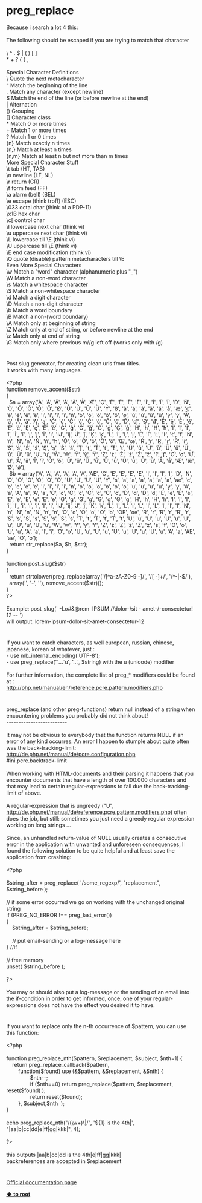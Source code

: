 # preg_replace




<div class="phpcode"><span class="html">
Because i search a lot 4 this:<br><br>The following should be escaped if you are trying to match that character<br><br>\ ^ . $ | ( ) [ ]<br>* + ? { } ,<br><br>Special Character Definitions<br>\ Quote the next metacharacter<br>^ Match the beginning of the line<br>. Match any character (except newline)<br>$ Match the end of the line (or before newline at the end)<br>| Alternation<br>() Grouping<br>[] Character class<br>* Match 0 or more times<br>+ Match 1 or more times<br>? Match 1 or 0 times<br>{n} Match exactly n times<br>{n,} Match at least n times<br>{n,m} Match at least n but not more than m times<br>More Special Character Stuff<br>\t tab (HT, TAB)<br>\n newline (LF, NL)<br>\r return (CR)<br>\f form feed (FF)<br>\a alarm (bell) (BEL)<br>\e escape (think troff) (ESC)<br>\033 octal char (think of a PDP-11)<br>\x1B hex char<br>\c[ control char<br>\l lowercase next char (think vi)<br>\u uppercase next char (think vi)<br>\L lowercase till \E (think vi)<br>\U uppercase till \E (think vi)<br>\E end case modification (think vi)<br>\Q quote (disable) pattern metacharacters till \E<br>Even More Special Characters<br>\w Match a &quot;word&quot; character (alphanumeric plus &quot;_&quot;)<br>\W Match a non-word character<br>\s Match a whitespace character<br>\S Match a non-whitespace character<br>\d Match a digit character<br>\D Match a non-digit character<br>\b Match a word boundary<br>\B Match a non-(word boundary)<br>\A Match only at beginning of string<br>\Z Match only at end of string, or before newline at the end<br>\z Match only at end of string<br>\G Match only where previous m//g left off (works only with /g)</span>
</div>
  

#


<div class="phpcode"><span class="html">
Post slug generator, for creating clean urls from titles.
<br>It works with many languages.
<br>
<br><span class="default">&lt;?php
<br></span><span class="keyword">function </span><span class="default">remove_accent</span><span class="keyword">(</span><span class="default">$str</span><span class="keyword">)
<br>{
<br>&#xA0; </span><span class="default">$a </span><span class="keyword">= array(</span><span class="string">&apos;&#xC0;&apos;</span><span class="keyword">, </span><span class="string">&apos;&#xC1;&apos;</span><span class="keyword">, </span><span class="string">&apos;&#xC2;&apos;</span><span class="keyword">, </span><span class="string">&apos;&#xC3;&apos;</span><span class="keyword">, </span><span class="string">&apos;&#xC4;&apos;</span><span class="keyword">, </span><span class="string">&apos;&#xC5;&apos;</span><span class="keyword">, </span><span class="string">&apos;&#xC6;&apos;</span><span class="keyword">, </span><span class="string">&apos;&#xC7;&apos;</span><span class="keyword">, </span><span class="string">&apos;&#xC8;&apos;</span><span class="keyword">, </span><span class="string">&apos;&#xC9;&apos;</span><span class="keyword">, </span><span class="string">&apos;&#xCA;&apos;</span><span class="keyword">, </span><span class="string">&apos;&#xCB;&apos;</span><span class="keyword">, </span><span class="string">&apos;&#xCC;&apos;</span><span class="keyword">, </span><span class="string">&apos;&#xCD;&apos;</span><span class="keyword">, </span><span class="string">&apos;&#xCE;&apos;</span><span class="keyword">, </span><span class="string">&apos;&#xCF;&apos;</span><span class="keyword">, </span><span class="string">&apos;&#xD0;&apos;</span><span class="keyword">, </span><span class="string">&apos;&#xD1;&apos;</span><span class="keyword">, </span><span class="string">&apos;&#xD2;&apos;</span><span class="keyword">, </span><span class="string">&apos;&#xD3;&apos;</span><span class="keyword">, </span><span class="string">&apos;&#xD4;&apos;</span><span class="keyword">, </span><span class="string">&apos;&#xD5;&apos;</span><span class="keyword">, </span><span class="string">&apos;&#xD6;&apos;</span><span class="keyword">, </span><span class="string">&apos;&#xD8;&apos;</span><span class="keyword">, </span><span class="string">&apos;&#xD9;&apos;</span><span class="keyword">, </span><span class="string">&apos;&#xDA;&apos;</span><span class="keyword">, </span><span class="string">&apos;&#xDB;&apos;</span><span class="keyword">, </span><span class="string">&apos;&#xDC;&apos;</span><span class="keyword">, </span><span class="string">&apos;&#xDD;&apos;</span><span class="keyword">, </span><span class="string">&apos;&#xDF;&apos;</span><span class="keyword">, </span><span class="string">&apos;&#xE0;&apos;</span><span class="keyword">, </span><span class="string">&apos;&#xE1;&apos;</span><span class="keyword">, </span><span class="string">&apos;&#xE2;&apos;</span><span class="keyword">, </span><span class="string">&apos;&#xE3;&apos;</span><span class="keyword">, </span><span class="string">&apos;&#xE4;&apos;</span><span class="keyword">, </span><span class="string">&apos;&#xE5;&apos;</span><span class="keyword">, </span><span class="string">&apos;&#xE6;&apos;</span><span class="keyword">, </span><span class="string">&apos;&#xE7;&apos;</span><span class="keyword">, </span><span class="string">&apos;&#xE8;&apos;</span><span class="keyword">, </span><span class="string">&apos;&#xE9;&apos;</span><span class="keyword">, </span><span class="string">&apos;&#xEA;&apos;</span><span class="keyword">, </span><span class="string">&apos;&#xEB;&apos;</span><span class="keyword">, </span><span class="string">&apos;&#xEC;&apos;</span><span class="keyword">, </span><span class="string">&apos;&#xED;&apos;</span><span class="keyword">, </span><span class="string">&apos;&#xEE;&apos;</span><span class="keyword">, </span><span class="string">&apos;&#xEF;&apos;</span><span class="keyword">, </span><span class="string">&apos;&#xF1;&apos;</span><span class="keyword">, </span><span class="string">&apos;&#xF2;&apos;</span><span class="keyword">, </span><span class="string">&apos;&#xF3;&apos;</span><span class="keyword">, </span><span class="string">&apos;&#xF4;&apos;</span><span class="keyword">, </span><span class="string">&apos;&#xF5;&apos;</span><span class="keyword">, </span><span class="string">&apos;&#xF6;&apos;</span><span class="keyword">, </span><span class="string">&apos;&#xF8;&apos;</span><span class="keyword">, </span><span class="string">&apos;&#xF9;&apos;</span><span class="keyword">, </span><span class="string">&apos;&#xFA;&apos;</span><span class="keyword">, </span><span class="string">&apos;&#xFB;&apos;</span><span class="keyword">, </span><span class="string">&apos;&#xFC;&apos;</span><span class="keyword">, </span><span class="string">&apos;&#xFD;&apos;</span><span class="keyword">, </span><span class="string">&apos;&#xFF;&apos;</span><span class="keyword">, </span><span class="string">&apos;&#x100;&apos;</span><span class="keyword">, </span><span class="string">&apos;&#x101;&apos;</span><span class="keyword">, </span><span class="string">&apos;&#x102;&apos;</span><span class="keyword">, </span><span class="string">&apos;&#x103;&apos;</span><span class="keyword">, </span><span class="string">&apos;&#x104;&apos;</span><span class="keyword">, </span><span class="string">&apos;&#x105;&apos;</span><span class="keyword">, </span><span class="string">&apos;&#x106;&apos;</span><span class="keyword">, </span><span class="string">&apos;&#x107;&apos;</span><span class="keyword">, </span><span class="string">&apos;&#x108;&apos;</span><span class="keyword">, </span><span class="string">&apos;&#x109;&apos;</span><span class="keyword">, </span><span class="string">&apos;&#x10A;&apos;</span><span class="keyword">, </span><span class="string">&apos;&#x10B;&apos;</span><span class="keyword">, </span><span class="string">&apos;&#x10C;&apos;</span><span class="keyword">, </span><span class="string">&apos;&#x10D;&apos;</span><span class="keyword">, </span><span class="string">&apos;&#x10E;&apos;</span><span class="keyword">, </span><span class="string">&apos;&#x10F;&apos;</span><span class="keyword">, </span><span class="string">&apos;&#x110;&apos;</span><span class="keyword">, </span><span class="string">&apos;&#x111;&apos;</span><span class="keyword">, </span><span class="string">&apos;&#x112;&apos;</span><span class="keyword">, </span><span class="string">&apos;&#x113;&apos;</span><span class="keyword">, </span><span class="string">&apos;&#x114;&apos;</span><span class="keyword">, </span><span class="string">&apos;&#x115;&apos;</span><span class="keyword">, </span><span class="string">&apos;&#x116;&apos;</span><span class="keyword">, </span><span class="string">&apos;&#x117;&apos;</span><span class="keyword">, </span><span class="string">&apos;&#x118;&apos;</span><span class="keyword">, </span><span class="string">&apos;&#x119;&apos;</span><span class="keyword">, </span><span class="string">&apos;&#x11A;&apos;</span><span class="keyword">, </span><span class="string">&apos;&#x11B;&apos;</span><span class="keyword">, </span><span class="string">&apos;&#x11C;&apos;</span><span class="keyword">, </span><span class="string">&apos;&#x11D;&apos;</span><span class="keyword">, </span><span class="string">&apos;&#x11E;&apos;</span><span class="keyword">, </span><span class="string">&apos;&#x11F;&apos;</span><span class="keyword">, </span><span class="string">&apos;&#x120;&apos;</span><span class="keyword">, </span><span class="string">&apos;&#x121;&apos;</span><span class="keyword">, </span><span class="string">&apos;&#x122;&apos;</span><span class="keyword">, </span><span class="string">&apos;&#x123;&apos;</span><span class="keyword">, </span><span class="string">&apos;&#x124;&apos;</span><span class="keyword">, </span><span class="string">&apos;&#x125;&apos;</span><span class="keyword">, </span><span class="string">&apos;&#x126;&apos;</span><span class="keyword">, </span><span class="string">&apos;&#x127;&apos;</span><span class="keyword">, </span><span class="string">&apos;&#x128;&apos;</span><span class="keyword">, </span><span class="string">&apos;&#x129;&apos;</span><span class="keyword">, </span><span class="string">&apos;&#x12A;&apos;</span><span class="keyword">, </span><span class="string">&apos;&#x12B;&apos;</span><span class="keyword">, </span><span class="string">&apos;&#x12C;&apos;</span><span class="keyword">, </span><span class="string">&apos;&#x12D;&apos;</span><span class="keyword">, </span><span class="string">&apos;&#x12E;&apos;</span><span class="keyword">, </span><span class="string">&apos;&#x12F;&apos;</span><span class="keyword">, </span><span class="string">&apos;&#x130;&apos;</span><span class="keyword">, </span><span class="string">&apos;&#x131;&apos;</span><span class="keyword">, </span><span class="string">&apos;&#x132;&apos;</span><span class="keyword">, </span><span class="string">&apos;&#x133;&apos;</span><span class="keyword">, </span><span class="string">&apos;&#x134;&apos;</span><span class="keyword">, </span><span class="string">&apos;&#x135;&apos;</span><span class="keyword">, </span><span class="string">&apos;&#x136;&apos;</span><span class="keyword">, </span><span class="string">&apos;&#x137;&apos;</span><span class="keyword">, </span><span class="string">&apos;&#x139;&apos;</span><span class="keyword">, </span><span class="string">&apos;&#x13A;&apos;</span><span class="keyword">, </span><span class="string">&apos;&#x13B;&apos;</span><span class="keyword">, </span><span class="string">&apos;&#x13C;&apos;</span><span class="keyword">, </span><span class="string">&apos;&#x13D;&apos;</span><span class="keyword">, </span><span class="string">&apos;&#x13E;&apos;</span><span class="keyword">, </span><span class="string">&apos;&#x13F;&apos;</span><span class="keyword">, </span><span class="string">&apos;&#x140;&apos;</span><span class="keyword">, </span><span class="string">&apos;&#x141;&apos;</span><span class="keyword">, </span><span class="string">&apos;&#x142;&apos;</span><span class="keyword">, </span><span class="string">&apos;&#x143;&apos;</span><span class="keyword">, </span><span class="string">&apos;&#x144;&apos;</span><span class="keyword">, </span><span class="string">&apos;&#x145;&apos;</span><span class="keyword">, </span><span class="string">&apos;&#x146;&apos;</span><span class="keyword">, </span><span class="string">&apos;&#x147;&apos;</span><span class="keyword">, </span><span class="string">&apos;&#x148;&apos;</span><span class="keyword">, </span><span class="string">&apos;&#x149;&apos;</span><span class="keyword">, </span><span class="string">&apos;&#x14C;&apos;</span><span class="keyword">, </span><span class="string">&apos;&#x14D;&apos;</span><span class="keyword">, </span><span class="string">&apos;&#x14E;&apos;</span><span class="keyword">, </span><span class="string">&apos;&#x14F;&apos;</span><span class="keyword">, </span><span class="string">&apos;&#x150;&apos;</span><span class="keyword">, </span><span class="string">&apos;&#x151;&apos;</span><span class="keyword">, </span><span class="string">&apos;&#x152;&apos;</span><span class="keyword">, </span><span class="string">&apos;&#x153;&apos;</span><span class="keyword">, </span><span class="string">&apos;&#x154;&apos;</span><span class="keyword">, </span><span class="string">&apos;&#x155;&apos;</span><span class="keyword">, </span><span class="string">&apos;&#x156;&apos;</span><span class="keyword">, </span><span class="string">&apos;&#x157;&apos;</span><span class="keyword">, </span><span class="string">&apos;&#x158;&apos;</span><span class="keyword">, </span><span class="string">&apos;&#x159;&apos;</span><span class="keyword">, </span><span class="string">&apos;&#x15A;&apos;</span><span class="keyword">, </span><span class="string">&apos;&#x15B;&apos;</span><span class="keyword">, </span><span class="string">&apos;&#x15C;&apos;</span><span class="keyword">, </span><span class="string">&apos;&#x15D;&apos;</span><span class="keyword">, </span><span class="string">&apos;&#x15E;&apos;</span><span class="keyword">, </span><span class="string">&apos;&#x15F;&apos;</span><span class="keyword">, </span><span class="string">&apos;&#x160;&apos;</span><span class="keyword">, </span><span class="string">&apos;&#x161;&apos;</span><span class="keyword">, </span><span class="string">&apos;&#x162;&apos;</span><span class="keyword">, </span><span class="string">&apos;&#x163;&apos;</span><span class="keyword">, </span><span class="string">&apos;&#x164;&apos;</span><span class="keyword">, </span><span class="string">&apos;&#x165;&apos;</span><span class="keyword">, </span><span class="string">&apos;&#x166;&apos;</span><span class="keyword">, </span><span class="string">&apos;&#x167;&apos;</span><span class="keyword">, </span><span class="string">&apos;&#x168;&apos;</span><span class="keyword">, </span><span class="string">&apos;&#x169;&apos;</span><span class="keyword">, </span><span class="string">&apos;&#x16A;&apos;</span><span class="keyword">, </span><span class="string">&apos;&#x16B;&apos;</span><span class="keyword">, </span><span class="string">&apos;&#x16C;&apos;</span><span class="keyword">, </span><span class="string">&apos;&#x16D;&apos;</span><span class="keyword">, </span><span class="string">&apos;&#x16E;&apos;</span><span class="keyword">, </span><span class="string">&apos;&#x16F;&apos;</span><span class="keyword">, </span><span class="string">&apos;&#x170;&apos;</span><span class="keyword">, </span><span class="string">&apos;&#x171;&apos;</span><span class="keyword">, </span><span class="string">&apos;&#x172;&apos;</span><span class="keyword">, </span><span class="string">&apos;&#x173;&apos;</span><span class="keyword">, </span><span class="string">&apos;&#x174;&apos;</span><span class="keyword">, </span><span class="string">&apos;&#x175;&apos;</span><span class="keyword">, </span><span class="string">&apos;&#x176;&apos;</span><span class="keyword">, </span><span class="string">&apos;&#x177;&apos;</span><span class="keyword">, </span><span class="string">&apos;&#x178;&apos;</span><span class="keyword">, </span><span class="string">&apos;&#x179;&apos;</span><span class="keyword">, </span><span class="string">&apos;&#x17A;&apos;</span><span class="keyword">, </span><span class="string">&apos;&#x17B;&apos;</span><span class="keyword">, </span><span class="string">&apos;&#x17C;&apos;</span><span class="keyword">, </span><span class="string">&apos;&#x17D;&apos;</span><span class="keyword">, </span><span class="string">&apos;&#x17E;&apos;</span><span class="keyword">, </span><span class="string">&apos;&#x17F;&apos;</span><span class="keyword">, </span><span class="string">&apos;&#x192;&apos;</span><span class="keyword">, </span><span class="string">&apos;&#x1A0;&apos;</span><span class="keyword">, </span><span class="string">&apos;&#x1A1;&apos;</span><span class="keyword">, </span><span class="string">&apos;&#x1AF;&apos;</span><span class="keyword">, </span><span class="string">&apos;&#x1B0;&apos;</span><span class="keyword">, </span><span class="string">&apos;&#x1CD;&apos;</span><span class="keyword">, </span><span class="string">&apos;&#x1CE;&apos;</span><span class="keyword">, </span><span class="string">&apos;&#x1CF;&apos;</span><span class="keyword">, </span><span class="string">&apos;&#x1D0;&apos;</span><span class="keyword">, </span><span class="string">&apos;&#x1D1;&apos;</span><span class="keyword">, </span><span class="string">&apos;&#x1D2;&apos;</span><span class="keyword">, </span><span class="string">&apos;&#x1D3;&apos;</span><span class="keyword">, </span><span class="string">&apos;&#x1D4;&apos;</span><span class="keyword">, </span><span class="string">&apos;&#x1D5;&apos;</span><span class="keyword">, </span><span class="string">&apos;&#x1D6;&apos;</span><span class="keyword">, </span><span class="string">&apos;&#x1D7;&apos;</span><span class="keyword">, </span><span class="string">&apos;&#x1D8;&apos;</span><span class="keyword">, </span><span class="string">&apos;&#x1D9;&apos;</span><span class="keyword">, </span><span class="string">&apos;&#x1DA;&apos;</span><span class="keyword">, </span><span class="string">&apos;&#x1DB;&apos;</span><span class="keyword">, </span><span class="string">&apos;&#x1DC;&apos;</span><span class="keyword">, </span><span class="string">&apos;&#x1FA;&apos;</span><span class="keyword">, </span><span class="string">&apos;&#x1FB;&apos;</span><span class="keyword">, </span><span class="string">&apos;&#x1FC;&apos;</span><span class="keyword">, </span><span class="string">&apos;&#x1FD;&apos;</span><span class="keyword">, </span><span class="string">&apos;&#x1FE;&apos;</span><span class="keyword">, </span><span class="string">&apos;&#x1FF;&apos;</span><span class="keyword">);
<br>&#xA0; </span><span class="default">$b </span><span class="keyword">= array(</span><span class="string">&apos;A&apos;</span><span class="keyword">, </span><span class="string">&apos;A&apos;</span><span class="keyword">, </span><span class="string">&apos;A&apos;</span><span class="keyword">, </span><span class="string">&apos;A&apos;</span><span class="keyword">, </span><span class="string">&apos;A&apos;</span><span class="keyword">, </span><span class="string">&apos;A&apos;</span><span class="keyword">, </span><span class="string">&apos;AE&apos;</span><span class="keyword">, </span><span class="string">&apos;C&apos;</span><span class="keyword">, </span><span class="string">&apos;E&apos;</span><span class="keyword">, </span><span class="string">&apos;E&apos;</span><span class="keyword">, </span><span class="string">&apos;E&apos;</span><span class="keyword">, </span><span class="string">&apos;E&apos;</span><span class="keyword">, </span><span class="string">&apos;I&apos;</span><span class="keyword">, </span><span class="string">&apos;I&apos;</span><span class="keyword">, </span><span class="string">&apos;I&apos;</span><span class="keyword">, </span><span class="string">&apos;I&apos;</span><span class="keyword">, </span><span class="string">&apos;D&apos;</span><span class="keyword">, </span><span class="string">&apos;N&apos;</span><span class="keyword">, </span><span class="string">&apos;O&apos;</span><span class="keyword">, </span><span class="string">&apos;O&apos;</span><span class="keyword">, </span><span class="string">&apos;O&apos;</span><span class="keyword">, </span><span class="string">&apos;O&apos;</span><span class="keyword">, </span><span class="string">&apos;O&apos;</span><span class="keyword">, </span><span class="string">&apos;O&apos;</span><span class="keyword">, </span><span class="string">&apos;U&apos;</span><span class="keyword">, </span><span class="string">&apos;U&apos;</span><span class="keyword">, </span><span class="string">&apos;U&apos;</span><span class="keyword">, </span><span class="string">&apos;U&apos;</span><span class="keyword">, </span><span class="string">&apos;Y&apos;</span><span class="keyword">, </span><span class="string">&apos;s&apos;</span><span class="keyword">, </span><span class="string">&apos;a&apos;</span><span class="keyword">, </span><span class="string">&apos;a&apos;</span><span class="keyword">, </span><span class="string">&apos;a&apos;</span><span class="keyword">, </span><span class="string">&apos;a&apos;</span><span class="keyword">, </span><span class="string">&apos;a&apos;</span><span class="keyword">, </span><span class="string">&apos;a&apos;</span><span class="keyword">, </span><span class="string">&apos;ae&apos;</span><span class="keyword">, </span><span class="string">&apos;c&apos;</span><span class="keyword">, </span><span class="string">&apos;e&apos;</span><span class="keyword">, </span><span class="string">&apos;e&apos;</span><span class="keyword">, </span><span class="string">&apos;e&apos;</span><span class="keyword">, </span><span class="string">&apos;e&apos;</span><span class="keyword">, </span><span class="string">&apos;i&apos;</span><span class="keyword">, </span><span class="string">&apos;i&apos;</span><span class="keyword">, </span><span class="string">&apos;i&apos;</span><span class="keyword">, </span><span class="string">&apos;i&apos;</span><span class="keyword">, </span><span class="string">&apos;n&apos;</span><span class="keyword">, </span><span class="string">&apos;o&apos;</span><span class="keyword">, </span><span class="string">&apos;o&apos;</span><span class="keyword">, </span><span class="string">&apos;o&apos;</span><span class="keyword">, </span><span class="string">&apos;o&apos;</span><span class="keyword">, </span><span class="string">&apos;o&apos;</span><span class="keyword">, </span><span class="string">&apos;o&apos;</span><span class="keyword">, </span><span class="string">&apos;u&apos;</span><span class="keyword">, </span><span class="string">&apos;u&apos;</span><span class="keyword">, </span><span class="string">&apos;u&apos;</span><span class="keyword">, </span><span class="string">&apos;u&apos;</span><span class="keyword">, </span><span class="string">&apos;y&apos;</span><span class="keyword">, </span><span class="string">&apos;y&apos;</span><span class="keyword">, </span><span class="string">&apos;A&apos;</span><span class="keyword">, </span><span class="string">&apos;a&apos;</span><span class="keyword">, </span><span class="string">&apos;A&apos;</span><span class="keyword">, </span><span class="string">&apos;a&apos;</span><span class="keyword">, </span><span class="string">&apos;A&apos;</span><span class="keyword">, </span><span class="string">&apos;a&apos;</span><span class="keyword">, </span><span class="string">&apos;C&apos;</span><span class="keyword">, </span><span class="string">&apos;c&apos;</span><span class="keyword">, </span><span class="string">&apos;C&apos;</span><span class="keyword">, </span><span class="string">&apos;c&apos;</span><span class="keyword">, </span><span class="string">&apos;C&apos;</span><span class="keyword">, </span><span class="string">&apos;c&apos;</span><span class="keyword">, </span><span class="string">&apos;C&apos;</span><span class="keyword">, </span><span class="string">&apos;c&apos;</span><span class="keyword">, </span><span class="string">&apos;D&apos;</span><span class="keyword">, </span><span class="string">&apos;d&apos;</span><span class="keyword">, </span><span class="string">&apos;D&apos;</span><span class="keyword">, </span><span class="string">&apos;d&apos;</span><span class="keyword">, </span><span class="string">&apos;E&apos;</span><span class="keyword">, </span><span class="string">&apos;e&apos;</span><span class="keyword">, </span><span class="string">&apos;E&apos;</span><span class="keyword">, </span><span class="string">&apos;e&apos;</span><span class="keyword">, </span><span class="string">&apos;E&apos;</span><span class="keyword">, </span><span class="string">&apos;e&apos;</span><span class="keyword">, </span><span class="string">&apos;E&apos;</span><span class="keyword">, </span><span class="string">&apos;e&apos;</span><span class="keyword">, </span><span class="string">&apos;E&apos;</span><span class="keyword">, </span><span class="string">&apos;e&apos;</span><span class="keyword">, </span><span class="string">&apos;G&apos;</span><span class="keyword">, </span><span class="string">&apos;g&apos;</span><span class="keyword">, </span><span class="string">&apos;G&apos;</span><span class="keyword">, </span><span class="string">&apos;g&apos;</span><span class="keyword">, </span><span class="string">&apos;G&apos;</span><span class="keyword">, </span><span class="string">&apos;g&apos;</span><span class="keyword">, </span><span class="string">&apos;G&apos;</span><span class="keyword">, </span><span class="string">&apos;g&apos;</span><span class="keyword">, </span><span class="string">&apos;H&apos;</span><span class="keyword">, </span><span class="string">&apos;h&apos;</span><span class="keyword">, </span><span class="string">&apos;H&apos;</span><span class="keyword">, </span><span class="string">&apos;h&apos;</span><span class="keyword">, </span><span class="string">&apos;I&apos;</span><span class="keyword">, </span><span class="string">&apos;i&apos;</span><span class="keyword">, </span><span class="string">&apos;I&apos;</span><span class="keyword">, </span><span class="string">&apos;i&apos;</span><span class="keyword">, </span><span class="string">&apos;I&apos;</span><span class="keyword">, </span><span class="string">&apos;i&apos;</span><span class="keyword">, </span><span class="string">&apos;I&apos;</span><span class="keyword">, </span><span class="string">&apos;i&apos;</span><span class="keyword">, </span><span class="string">&apos;I&apos;</span><span class="keyword">, </span><span class="string">&apos;i&apos;</span><span class="keyword">, </span><span class="string">&apos;IJ&apos;</span><span class="keyword">, </span><span class="string">&apos;ij&apos;</span><span class="keyword">, </span><span class="string">&apos;J&apos;</span><span class="keyword">, </span><span class="string">&apos;j&apos;</span><span class="keyword">, </span><span class="string">&apos;K&apos;</span><span class="keyword">, </span><span class="string">&apos;k&apos;</span><span class="keyword">, </span><span class="string">&apos;L&apos;</span><span class="keyword">, </span><span class="string">&apos;l&apos;</span><span class="keyword">, </span><span class="string">&apos;L&apos;</span><span class="keyword">, </span><span class="string">&apos;l&apos;</span><span class="keyword">, </span><span class="string">&apos;L&apos;</span><span class="keyword">, </span><span class="string">&apos;l&apos;</span><span class="keyword">, </span><span class="string">&apos;L&apos;</span><span class="keyword">, </span><span class="string">&apos;l&apos;</span><span class="keyword">, </span><span class="string">&apos;l&apos;</span><span class="keyword">, </span><span class="string">&apos;l&apos;</span><span class="keyword">, </span><span class="string">&apos;N&apos;</span><span class="keyword">, </span><span class="string">&apos;n&apos;</span><span class="keyword">, </span><span class="string">&apos;N&apos;</span><span class="keyword">, </span><span class="string">&apos;n&apos;</span><span class="keyword">, </span><span class="string">&apos;N&apos;</span><span class="keyword">, </span><span class="string">&apos;n&apos;</span><span class="keyword">, </span><span class="string">&apos;n&apos;</span><span class="keyword">, </span><span class="string">&apos;O&apos;</span><span class="keyword">, </span><span class="string">&apos;o&apos;</span><span class="keyword">, </span><span class="string">&apos;O&apos;</span><span class="keyword">, </span><span class="string">&apos;o&apos;</span><span class="keyword">, </span><span class="string">&apos;O&apos;</span><span class="keyword">, </span><span class="string">&apos;o&apos;</span><span class="keyword">, </span><span class="string">&apos;OE&apos;</span><span class="keyword">, </span><span class="string">&apos;oe&apos;</span><span class="keyword">, </span><span class="string">&apos;R&apos;</span><span class="keyword">, </span><span class="string">&apos;r&apos;</span><span class="keyword">, </span><span class="string">&apos;R&apos;</span><span class="keyword">, </span><span class="string">&apos;r&apos;</span><span class="keyword">, </span><span class="string">&apos;R&apos;</span><span class="keyword">, </span><span class="string">&apos;r&apos;</span><span class="keyword">, </span><span class="string">&apos;S&apos;</span><span class="keyword">, </span><span class="string">&apos;s&apos;</span><span class="keyword">, </span><span class="string">&apos;S&apos;</span><span class="keyword">, </span><span class="string">&apos;s&apos;</span><span class="keyword">, </span><span class="string">&apos;S&apos;</span><span class="keyword">, </span><span class="string">&apos;s&apos;</span><span class="keyword">, </span><span class="string">&apos;S&apos;</span><span class="keyword">, </span><span class="string">&apos;s&apos;</span><span class="keyword">, </span><span class="string">&apos;T&apos;</span><span class="keyword">, </span><span class="string">&apos;t&apos;</span><span class="keyword">, </span><span class="string">&apos;T&apos;</span><span class="keyword">, </span><span class="string">&apos;t&apos;</span><span class="keyword">, </span><span class="string">&apos;T&apos;</span><span class="keyword">, </span><span class="string">&apos;t&apos;</span><span class="keyword">, </span><span class="string">&apos;U&apos;</span><span class="keyword">, </span><span class="string">&apos;u&apos;</span><span class="keyword">, </span><span class="string">&apos;U&apos;</span><span class="keyword">, </span><span class="string">&apos;u&apos;</span><span class="keyword">, </span><span class="string">&apos;U&apos;</span><span class="keyword">, </span><span class="string">&apos;u&apos;</span><span class="keyword">, </span><span class="string">&apos;U&apos;</span><span class="keyword">, </span><span class="string">&apos;u&apos;</span><span class="keyword">, </span><span class="string">&apos;U&apos;</span><span class="keyword">, </span><span class="string">&apos;u&apos;</span><span class="keyword">, </span><span class="string">&apos;U&apos;</span><span class="keyword">, </span><span class="string">&apos;u&apos;</span><span class="keyword">, </span><span class="string">&apos;W&apos;</span><span class="keyword">, </span><span class="string">&apos;w&apos;</span><span class="keyword">, </span><span class="string">&apos;Y&apos;</span><span class="keyword">, </span><span class="string">&apos;y&apos;</span><span class="keyword">, </span><span class="string">&apos;Y&apos;</span><span class="keyword">, </span><span class="string">&apos;Z&apos;</span><span class="keyword">, </span><span class="string">&apos;z&apos;</span><span class="keyword">, </span><span class="string">&apos;Z&apos;</span><span class="keyword">, </span><span class="string">&apos;z&apos;</span><span class="keyword">, </span><span class="string">&apos;Z&apos;</span><span class="keyword">, </span><span class="string">&apos;z&apos;</span><span class="keyword">, </span><span class="string">&apos;s&apos;</span><span class="keyword">, </span><span class="string">&apos;f&apos;</span><span class="keyword">, </span><span class="string">&apos;O&apos;</span><span class="keyword">, </span><span class="string">&apos;o&apos;</span><span class="keyword">, </span><span class="string">&apos;U&apos;</span><span class="keyword">, </span><span class="string">&apos;u&apos;</span><span class="keyword">, </span><span class="string">&apos;A&apos;</span><span class="keyword">, </span><span class="string">&apos;a&apos;</span><span class="keyword">, </span><span class="string">&apos;I&apos;</span><span class="keyword">, </span><span class="string">&apos;i&apos;</span><span class="keyword">, </span><span class="string">&apos;O&apos;</span><span class="keyword">, </span><span class="string">&apos;o&apos;</span><span class="keyword">, </span><span class="string">&apos;U&apos;</span><span class="keyword">, </span><span class="string">&apos;u&apos;</span><span class="keyword">, </span><span class="string">&apos;U&apos;</span><span class="keyword">, </span><span class="string">&apos;u&apos;</span><span class="keyword">, </span><span class="string">&apos;U&apos;</span><span class="keyword">, </span><span class="string">&apos;u&apos;</span><span class="keyword">, </span><span class="string">&apos;U&apos;</span><span class="keyword">, </span><span class="string">&apos;u&apos;</span><span class="keyword">, </span><span class="string">&apos;U&apos;</span><span class="keyword">, </span><span class="string">&apos;u&apos;</span><span class="keyword">, </span><span class="string">&apos;A&apos;</span><span class="keyword">, </span><span class="string">&apos;a&apos;</span><span class="keyword">, </span><span class="string">&apos;AE&apos;</span><span class="keyword">, </span><span class="string">&apos;ae&apos;</span><span class="keyword">, </span><span class="string">&apos;O&apos;</span><span class="keyword">, </span><span class="string">&apos;o&apos;</span><span class="keyword">);
<br>&#xA0; return </span><span class="default">str_replace</span><span class="keyword">(</span><span class="default">$a</span><span class="keyword">, </span><span class="default">$b</span><span class="keyword">, </span><span class="default">$str</span><span class="keyword">);
<br>}
<br>
<br>function </span><span class="default">post_slug</span><span class="keyword">(</span><span class="default">$str</span><span class="keyword">)
<br>{
<br>&#xA0; return </span><span class="default">strtolower</span><span class="keyword">(</span><span class="default">preg_replace</span><span class="keyword">(array(</span><span class="string">&apos;/[^a-zA-Z0-9 -]/&apos;</span><span class="keyword">, </span><span class="string">&apos;/[ -]+/&apos;</span><span class="keyword">, </span><span class="string">&apos;/^-|-$/&apos;</span><span class="keyword">), 
<br>&#xA0; array(</span><span class="string">&apos;&apos;</span><span class="keyword">, </span><span class="string">&apos;-&apos;</span><span class="keyword">, </span><span class="string">&apos;&apos;</span><span class="keyword">), </span><span class="default">remove_accent</span><span class="keyword">(</span><span class="default">$str</span><span class="keyword">)));
<br>}
<br></span><span class="default">?&gt;
<br></span>
<br>Example: post_slug(&apos; -Lo#&amp;@rem&#xA0; IPSUM //dolor-/sit - amet-/-consectetur! 12 -- &apos;)
<br>will output: lorem-ipsum-dolor-sit-amet-consectetur-12</span>
</div>
  

#


<div class="phpcode"><span class="html">
If you want to catch characters, as well european, russian, chinese, japanese, korean of whatever, just :<br>- use mb_internal_encoding(&apos;UTF-8&apos;);<br>- use preg_replace(&apos;`...`u&apos;, &apos;...&apos;, $string) with the u (unicode) modifier<br><br>For further information, the complete list of preg_* modifiers could be found at :<br><a href="http://php.net/manual/en/reference.pcre.pattern.modifiers.php" rel="nofollow" target="_blank">http://php.net/manual/en/reference.pcre.pattern.modifiers.php</a></span>
</div>
  

#


<div class="phpcode"><span class="html">
preg_replace (and other preg-functions) return null instead of a string when encountering problems you probably did not think about!<br>-------------------------<br><br>It may not be obvious to everybody that the function returns NULL if an error of any kind occurres. An error I happen to stumple about quite often was the back-tracking-limit:<br><a href="http://de.php.net/manual/de/pcre.configuration.php" rel="nofollow" target="_blank">http://de.php.net/manual/de/pcre.configuration.php</a><br>#ini.pcre.backtrack-limit<br><br>When working with HTML-documents and their parsing it happens that you encounter documents that have a length of over 100.000 characters and that may lead to certain regular-expressions to fail due the back-tracking-limit of above.<br><br>A regular-expression that is ungreedy (&quot;U&quot;, <a href="http://de.php.net/manual/de/reference.pcre.pattern.modifiers.php" rel="nofollow" target="_blank">http://de.php.net/manual/de/reference.pcre.pattern.modifiers.php</a>) often does the job, but still: sometimes you just need a greedy regular expression working on long strings ...<br><br>Since, an unhandled return-value of NULL usually creates a consecutive error in the application with unwanted and unforeseen consequences, I found the following solution to be quite helpful and at least save the application from crashing:<br><br><span class="default">&lt;?php<br><br>$string_after </span><span class="keyword">= </span><span class="default">preg_replace</span><span class="keyword">( </span><span class="string">&apos;/some_regexp/&apos;</span><span class="keyword">, </span><span class="string">&quot;replacement&quot;</span><span class="keyword">, </span><span class="default">$string_before </span><span class="keyword">);<br><br></span><span class="comment">// if some error occurred we go on working with the unchanged original string<br></span><span class="keyword">if (</span><span class="default">PREG_NO_ERROR </span><span class="keyword">!== </span><span class="default">preg_last_error</span><span class="keyword">())<br>{<br>&#xA0; &#xA0; </span><span class="default">$string_after </span><span class="keyword">= </span><span class="default">$string_before</span><span class="keyword">;<br>&#xA0; &#xA0; <br>&#xA0; &#xA0; </span><span class="comment">// put email-sending or a log-message here<br></span><span class="keyword">} </span><span class="comment">//if<br><br>// free memory<br></span><span class="keyword">unset( </span><span class="default">$string_before </span><span class="keyword">);<br><br></span><span class="default">?&gt;<br></span><br>You may or should also put a log-message or the sending of an email into the if-condition in order to get informed, once, one of your regular-expressions does not have the effect you desired it to have.</span>
</div>
  

#


<div class="phpcode"><span class="html">
If you want to replace only the n-th occurrence of $pattern, you can use this function:<br><br><span class="default">&lt;?php<br><br></span><span class="keyword">function </span><span class="default">preg_replace_nth</span><span class="keyword">(</span><span class="default">$pattern</span><span class="keyword">, </span><span class="default">$replacement</span><span class="keyword">, </span><span class="default">$subject</span><span class="keyword">, </span><span class="default">$nth</span><span class="keyword">=</span><span class="default">1</span><span class="keyword">) {<br>&#xA0; &#xA0; return </span><span class="default">preg_replace_callback</span><span class="keyword">(</span><span class="default">$pattern</span><span class="keyword">,<br>&#xA0; &#xA0; &#xA0; &#xA0; function(</span><span class="default">$found</span><span class="keyword">) use (&amp;</span><span class="default">$pattern</span><span class="keyword">, &amp;</span><span class="default">$replacement</span><span class="keyword">, &amp;</span><span class="default">$nth</span><span class="keyword">) {<br>&#xA0; &#xA0; &#xA0; &#xA0; &#xA0; &#xA0; &#xA0; &#xA0; </span><span class="default">$nth</span><span class="keyword">--;<br>&#xA0; &#xA0; &#xA0; &#xA0; &#xA0; &#xA0; &#xA0; &#xA0; if (</span><span class="default">$nth</span><span class="keyword">==</span><span class="default">0</span><span class="keyword">) return </span><span class="default">preg_replace</span><span class="keyword">(</span><span class="default">$pattern</span><span class="keyword">, </span><span class="default">$replacement</span><span class="keyword">, </span><span class="default">reset</span><span class="keyword">(</span><span class="default">$found</span><span class="keyword">) );<br>&#xA0; &#xA0; &#xA0; &#xA0; &#xA0; &#xA0; &#xA0; &#xA0; return </span><span class="default">reset</span><span class="keyword">(</span><span class="default">$found</span><span class="keyword">);<br>&#xA0; &#xA0; &#xA0; &#xA0; }, </span><span class="default">$subject</span><span class="keyword">,</span><span class="default">$nth&#xA0; </span><span class="keyword">);<br>}<br><br>echo </span><span class="default">preg_replace_nth</span><span class="keyword">(</span><span class="string">&quot;/(\w+)\|/&quot;</span><span class="keyword">, </span><span class="string">&apos;${1} is the 4th|&apos;</span><span class="keyword">, </span><span class="string">&quot;|aa|b|cc|dd|e|ff|gg|kkk|&quot;</span><span class="keyword">, </span><span class="default">4</span><span class="keyword">);<br><br></span><span class="default">?&gt;<br></span><br>this outputs |aa|b|cc|dd is the 4th|e|ff|gg|kkk| <br>backreferences are accepted in $replacement</span>
</div>
  

#

[Official documentation page](https://www.php.net/manual/en/function.preg-replace.php)

**[⬆ to root](/)**